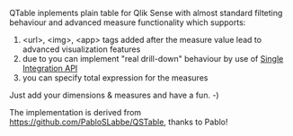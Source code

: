 QTable inplements plain table for Qlik Sense with almost standard filteting behaviour and advanced measure functionality which supports:
1. \<url\>, \<img\>, \<app\> tags added after the measure value lead to advanced visualization features
2. due to <url> you can implement "real drill-down" behaviour by use of [Single Integration API](https://help.qlik.com/en-US/sense-developer/May2022/Subsystems/APIs/Content/Sense_ClientAPIs/single-integration-api.htm)
3. you can specify total expression for the measures

Just add your dimensions & measures and have a fun. -)

The implementation is derived from https://github.com/PabloSLabbe/QSTable, thanks to Pablo!
